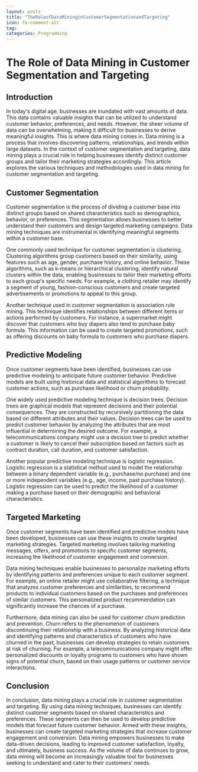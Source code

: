 ```yaml
---
layout: posts
title: "TheRoleofDataMininginCustomerSegmentationandTargeting"
icon: fa-comment-alt
tag:      
categories: Programming
---
```



# The Role of Data Mining in Customer Segmentation and Targeting

## Introduction

In today's digital age, businesses are inundated with vast amounts of data. This data contains valuable insights that can be utilized to understand customer behavior, preferences, and needs. However, the sheer volume of data can be overwhelming, making it difficult for businesses to derive meaningful insights. This is where data mining comes in. Data mining is a process that involves discovering patterns, relationships, and trends within large datasets. In the context of customer segmentation and targeting, data mining plays a crucial role in helping businesses identify distinct customer groups and tailor their marketing strategies accordingly. This article explores the various techniques and methodologies used in data mining for customer segmentation and targeting.

## Customer Segmentation

Customer segmentation is the process of dividing a customer base into distinct groups based on shared characteristics such as demographics, behavior, or preferences. This segmentation allows businesses to better understand their customers and design targeted marketing campaigns. Data mining techniques are instrumental in identifying meaningful segments within a customer base.

One commonly used technique for customer segmentation is clustering. Clustering algorithms group customers based on their similarity, using features such as age, gender, purchase history, and online behavior. These algorithms, such as k-means or hierarchical clustering, identify natural clusters within the data, enabling businesses to tailor their marketing efforts to each group's specific needs. For example, a clothing retailer may identify a segment of young, fashion-conscious customers and create targeted advertisements or promotions to appeal to this group.

Another technique used in customer segmentation is association rule mining. This technique identifies relationships between different items or actions performed by customers. For instance, a supermarket might discover that customers who buy diapers also tend to purchase baby formula. This information can be used to create targeted promotions, such as offering discounts on baby formula to customers who purchase diapers.

## Predictive Modeling

Once customer segments have been identified, businesses can use predictive modeling to anticipate future customer behavior. Predictive models are built using historical data and statistical algorithms to forecast customer actions, such as purchase likelihood or churn probability.

One widely used predictive modeling technique is decision trees. Decision trees are graphical models that represent decisions and their potential consequences. They are constructed by recursively partitioning the data based on different attributes and their values. Decision trees can be used to predict customer behavior by analyzing the attributes that are most influential in determining the desired outcome. For example, a telecommunications company might use a decision tree to predict whether a customer is likely to cancel their subscription based on factors such as contract duration, call duration, and customer satisfaction.

Another popular predictive modeling technique is logistic regression. Logistic regression is a statistical method used to model the relationship between a binary dependent variable (e.g., purchase/no purchase) and one or more independent variables (e.g., age, income, past purchase history). Logistic regression can be used to predict the likelihood of a customer making a purchase based on their demographic and behavioral characteristics.

## Targeted Marketing

Once customer segments have been identified and predictive models have been developed, businesses can use these insights to create targeted marketing strategies. Targeted marketing involves tailoring marketing messages, offers, and promotions to specific customer segments, increasing the likelihood of customer engagement and conversion.

Data mining techniques enable businesses to personalize marketing efforts by identifying patterns and preferences unique to each customer segment. For example, an online retailer might use collaborative filtering, a technique that analyzes customer preferences and similarities, to recommend products to individual customers based on the purchases and preferences of similar customers. This personalized product recommendation can significantly increase the chances of a purchase.

Furthermore, data mining can also be used for customer churn prediction and prevention. Churn refers to the phenomenon of customers discontinuing their relationship with a business. By analyzing historical data and identifying patterns and characteristics of customers who have churned in the past, businesses can develop strategies to retain customers at risk of churning. For example, a telecommunications company might offer personalized discounts or loyalty programs to customers who have shown signs of potential churn, based on their usage patterns or customer service interactions.

## Conclusion

In conclusion, data mining plays a crucial role in customer segmentation and targeting. By using data mining techniques, businesses can identify distinct customer segments based on shared characteristics and preferences. These segments can then be used to develop predictive models that forecast future customer behavior. Armed with these insights, businesses can create targeted marketing strategies that increase customer engagement and conversion. Data mining empowers businesses to make data-driven decisions, leading to improved customer satisfaction, loyalty, and ultimately, business success. As the volume of data continues to grow, data mining will become an increasingly valuable tool for businesses seeking to understand and cater to their customers' needs.
